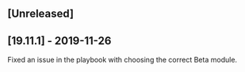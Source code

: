 ## [Unreleased]


## [19.11.1] - 2019-11-26
Fixed an issue in the playbook with choosing the correct Beta module.